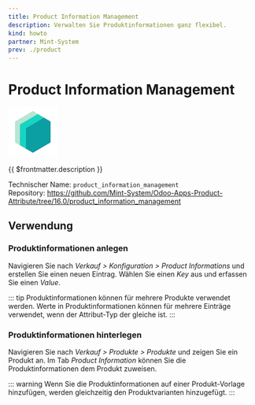```yaml
---
title: Product Information Management
description: Verwalten Sie Produktinformationen ganz flexibel.
kind: howto
partner: Mint-System
prev: ./product
---
```


# Product Information Management

![icon_oms_box](attachments/icons_odoo_mint_system.png)

{{ $frontmatter.description }}

Technischer Name: `product_information_management`\
Repository: <https://github.com/Mint-System/Odoo-Apps-Product-Attribute/tree/16.0/product_information_management>

## Verwendung

### Produktinformationen anlegen

Navigieren Sie nach _Verkauf > Konfiguration > Product Informations_ und erstellen Sie einen neuen Eintrag. Wählen Sie einen _Key_ aus und erfassen Sie einen _Value_.

::: tip
Produktinformationen können für mehrere Produkte verwendet werden. Werte in Produktinformationen können für mehrere Einträge verwendet, wenn der Attribut-Typ der gleiche ist.
:::

### Produktinformationen hinterlegen

Navigieren Sie nach _Verkauf > Produkte > Produkte_ und zeigen Sie ein Produkt an. Im Tab _Product Information_ können Sie die Produktinformationen dem Produkt zuweisen.

::: warning
Wenn Sie die Produktinformationen auf einer Produkt-Vorlage hinzufügen, werden gleichzeitig den Produktvarianten hinzugefügt.
:::
